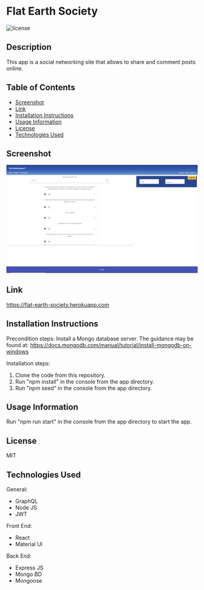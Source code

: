 # Flat Earth Society

![license](https://img.shields.io/badge/license-MIT-blue?style=plastic)


## Description
  
This app is a social networking site that allows to share and comment posts online.
  
  
## Table of Contents

* [Screenshot](#Screenshot)
* [Link](#link)
* [Installation Instructions](#installation-instructions)
* [Usage Information](#usage-information)
* [License](#license)
* [Technologies Used](#technologies-used)


## Screenshot
![Screenshot](./misc/screenshot.jpg?raw=true)

## Link
https://flat-earth-society.herokuapp.com

## Installation Instructions

Precondition steps: Install a Mongo database server. The guidance may be found at: https://docs.mongodb.com/manual/tutorial/install-mongodb-on-windows

Installation steps:
1) Clone the code from this repository.
2) Run "npm install" in the console from the app directory.
3) Run "npm seed" in the console from the app directory.

## Usage Information

Run "npm run start" in the console from the app directory to start the app.


## License

MIT


## Technologies Used

General:
* GraphQL
* Node JS
* JWT

Front End:
* React
* Material UI

Back End:
* Express JS
* Mongo BD
* Mongoose